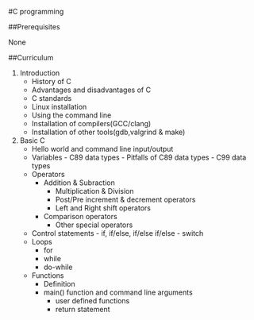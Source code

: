 #C programming

##Prerequisites

None

##Curriculum

1. Introduction
	- History of C
	- Advantages and disadvantages of C
	- C standards
	- Linux installation
	- Using the command line
  	- Installation of compilers(GCC/clang)
  	- Installation of other tools(gdb,valgrind & make)
2. Basic C
	- Hello world and command line input/output
  	- Variables
    		- C89 data types
    		- Pitfalls of C89 data types
    		- C99 data types
  	- Operators
	 	- Addition & Subraction
    		- Multiplication & Division
    		- Post/Pre increment & decrement operators
    		- Left and Right shift operators
		- Comparison operators
    		- Other special operators
	- Control statements
    		- if, if/else, if/else if/else
    		- switch
  	- Loops
  		- for
  		- while
  		- do-while
  	- Functions
  		- Definition
  		- main() function and command line arguments
    		- user defined functions
    		- return statement

